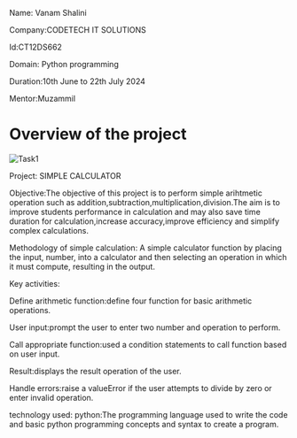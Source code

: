 Name: Vanam Shalini

Company:CODETECH IT SOLUTIONS

Id:CT12DS662

Domain: Python programming

Duration:10th June to 22th July 2024

Mentor:Muzammil
# Overview of the project
![Task1](https://github.com/VanamShalini/CODTECH-Task1/assets/173339234/6f30668e-31a0-4a8e-9ed0-d1224c478a5e)


Project: SIMPLE CALCULATOR

Objective:The objective of this project is to perform simple arihtmetic operation such as addition,subtraction,multiplication,division.The aim is to improve students performance in calculation and may also save time duration for calculation,increase accuracy,improve efficiency and simplify complex calculations.

Methodology of simple calculation: A simple calculator function by placing the input, number, into a calculator and then selecting an operation in which it must compute, resulting in the output.

Key activities:

Define arithmetic function:define four function for basic arithmetic operations.

User input:prompt the user to enter two number and operation to perform.

Call appropriate function:used a condition statements to call function based on user input.

Result:displays the result operation of the user.

Handle errors:raise a valueError if the user attempts to divide by zero or enter invalid operation.

technology used:
python:The programming language used to write the code and basic python programming concepts and syntax to create a program.
